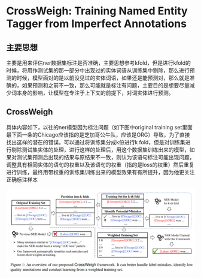 # CrossWeigh: Training Named Entity Tagger from Imperfect Annotations

## 主要思想

主要是用来评估ner数据集标注是否准确，主要思想参考kfold，但是进行kfold的时候，将用作测试集的那一部分中出现过的实体词语从训练集中剔除，那么进行预测的时候，模型面对的是以前没见过的实体词语，如果还是能预测对，那么就是准确的，如果预测和之前不一致，那么可能就是标注有问题，主要目的是想要尽量减少词本身的影响，让模型在专注于上下文的前提下，对词实体进行预测。

## CrossWeigh

具体内容如下，以往的ner模型因为标注问题（如下图中original training set里面最下面一条的Chicago应该指的是芝加哥公牛队，应该是ORG）导致，为了直接找出这样的潜在的错误，可以通过将训练集分成k份进行k fold，但是对训练集进行剔除测试集实体的处理，进行这样的处理后，用这个数据集训练出来的模型，如果对测试集预测后出现的结果与原结果不一致，则认为该语句标注可能出现问题，调整具有相同实体的语句的权重以及该语句的权重（指的是loss的权重）然后重复进行训练，最终用带权重的训练集训练出来的模型效果有有所提升，因为他更关注正确标注样本

![image-20220427234951132](pic/image-20220427234951132.png)